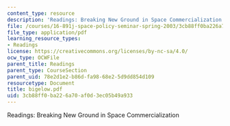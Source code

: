 ```yaml
---
content_type: resource
description: 'Readings: Breaking New Ground in Space Commercialization'
file: /courses/16-891j-space-policy-seminar-spring-2003/3cb88ff0ba226a70af0d3ec05b49a933_bigelow.pdf
file_type: application/pdf
learning_resource_types:
- Readings
license: https://creativecommons.org/licenses/by-nc-sa/4.0/
ocw_type: OCWFile
parent_title: Readings
parent_type: CourseSection
parent_uid: 78e2d1e2-b86d-fa98-68e2-5d9dd854d109
resourcetype: Document
title: bigelow.pdf
uid: 3cb88ff0-ba22-6a70-af0d-3ec05b49a933
---
```

Readings: Breaking New Ground in Space Commercialization